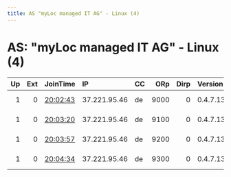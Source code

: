 ```yaml
---
title: AS "myLoc managed IT AG" - Linux (4)
---
```


# AS: "myLoc managed IT AG" - Linux (4)

|   Up |   Ext | JoinTime                                                                                              | IP           | CC   |   ORp |   Dirp | Version   | Contact                  | Nickname   |   eFamMembers |
|-----:|------:|:------------------------------------------------------------------------------------------------------|:-------------|:-----|------:|-------:|:----------|:-------------------------|:-----------|--------------:|
|    1 |     0 | [20:02:43](https://nusenu.github.io/OrNetStats/w/relay/C4B1C14F00E9D2170F4BA225180EB9C9B4842162.html) | 37.221.95.46 | de   |  9000 |      0 | 0.4.7.13  | email:admin prsv.ch url: | prsv       |           106 |
|    1 |     0 | [20:03:20](https://nusenu.github.io/OrNetStats/w/relay/6A7D93D435F33799C846ECB843ED6FF74FF46740.html) | 37.221.95.46 | de   |  9100 |      0 | 0.4.7.13  | email:admin prsv.ch url: | prsv       |           106 |
|    1 |     0 | [20:03:57](https://nusenu.github.io/OrNetStats/w/relay/0765FA0C5EF2AF54BCADBAB5BB41245E8B7913B1.html) | 37.221.95.46 | de   |  9200 |      0 | 0.4.7.13  | email:admin prsv.ch url: | prsv       |           106 |
|    1 |     0 | [20:04:34](https://nusenu.github.io/OrNetStats/w/relay/1CA6B5AAC6905DD12B1A51E642FD007B033BB980.html) | 37.221.95.46 | de   |  9300 |      0 | 0.4.7.13  | email:admin prsv.ch url: | prsv       |           106 |
